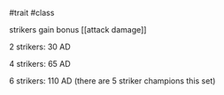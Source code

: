 #trait
#class

strikers gain bonus [[attack damage]]

2 strikers: 30 AD

4 strikers: 65 AD

6 strikers: 110 AD (there are 5 striker champions this set)